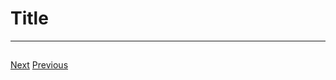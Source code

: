 # Title
---

## 


[Next](https://lemurkolachnik.github.io/Legend-of-Lemur/pages/book_1_chapters/1)
[Previous](https://lemurkolachnik.github.io/Legend-of-Lemur/pages/book_1_chapters/1)
